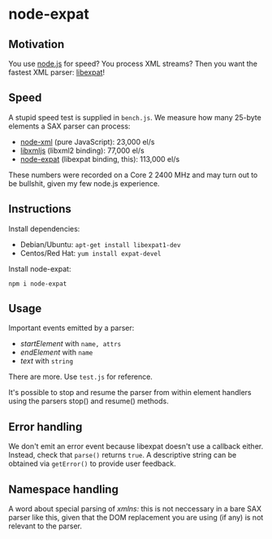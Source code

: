 # node-expat #

## Motivation ##

You use [node.js](http://github.com/ry/node) for speed? You process
XML streams? Then you want the fastest XML parser: [libexpat](http://expat.sourceforge.net/)!

## Speed ##

A stupid speed test is supplied in `bench.js`. We measure how many
25-byte elements a SAX parser can process:

- [node-xml](http://github.com/robrighter/node-xml) (pure JavaScript): 23,000 el/s
- [libxmljs](http://github.com/polotek/libxmljs) (libxml2 binding): 77,000 el/s
- [node-expat](http://github.com/astro/node-expat) (libexpat binding, this): 113,000 el/s

These numbers were recorded on a Core 2 2400 MHz and may turn out to
be bullshit, given my few node.js experience.

## Instructions ##

Install dependencies:

* Debian/Ubuntu: `apt-get install libexpat1-dev`
* Centos/Red Hat: `yum install expat-devel`

Install node-expat:

    npm i node-expat

## Usage ##

Important events emitted by a parser:

- *startElement* with `name, attrs`
- *endElement* with `name`
- *text* with `string`

There are more. Use `test.js` for reference.

It's possible to stop and resume the parser from within element handlers using the parsers 
stop() and resume() methods.

## Error handling ##

We don't emit an error event because libexpat doesn't use a callback
either. Instead, check that `parse()` returns `true`. A descriptive
string can be obtained via `getError()` to provide user feedback.

## Namespace handling ##

A word about special parsing of *xmlns:* this is not neccessary in a
bare SAX parser like this, given that the DOM replacement you are
using (if any) is not relevant to the parser.

